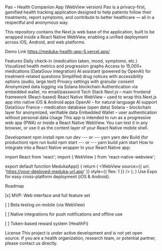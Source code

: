 Pao – Health Companion App (WebView version)
Pao is a privacy-first, gamified health tracking application designed to help patients follow their treatments, report symptoms, and contribute to better healthcare — all in a respectful and anonymous way.

This repository contains the Next.js web base of the application, built to be wrapped inside a React Native WebView, enabling a unified deployment across iOS, Android, and web platforms.

Demo Link
https://meduka-health-app-5.vercel.app/

Features
Daily check-in (medication taken, mood, symptoms, etc.)
Visualized health metrics and progression graphs
Access to 15,000+ medications (DataGouv integration)
AI assistant (powered by OpenAI) for treatment-related questions
Simplified drug notices with accessibility options (audio, large text)
Privacy settings with granular consent
Anonymized data logging via Solana blockchain
Authentication via embedded wallet, no email/password
Tech Stack
Next.js – main frontend framework (React-based)
React Native WebView – used to wrap this Next.js app into native iOS & Android apps
OpenAI – for natural language AI support
DataGouv France – medication database (open data)
Solana – blockchain layer for anonymized, verifiable data
Embedded Wallet – user authentication without personal data
Usage
This app is intended to run as a progressive web app (PWA) or inside a React Native WebView.
You can test it in any browser, or use it as the content layer of your React Native mobile shell.

Development
npm install
npm run dev
--- or ---
yarn
yarn dev
Build (for production)
npm run build
npm start
--- or ---
yarn build
yarn start
How to integrate into a React Native wrapper
In your React Native app:

import React from 'react';
import { WebView } from 'react-native-webview';

export default function MedukaApp() {
  return (
    <WebView
      source={{ uri: 'https://your-deployed-meduka-url.app' }}
      style={{ flex: 1 }}
    />
  );
}
Use Expo for easy cross-platform deployment (iOS & Android).

Roadmap

[x] MVP: Web interface and full feature set

[ ] Beta testing on mobile (via WebView)

[ ] Native integrations for push notifications and offline use

[ ] Token-based reward system (HealthFi)

License This project is under active development and is not yet open source. If you are a health organization, research team, or potential partner, please contact us directly.
